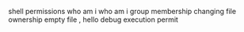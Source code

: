 shell permissions
who am i
who am i
group membership
changing file ownership
empty file , hello
debug execution permit
